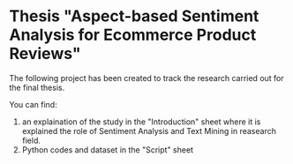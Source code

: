 # Thesis "Aspect-based Sentiment Analysis for Ecommerce Product Reviews"
The following project has been created to track the research carried out for the final thesis. 

You can find: 
1. an explaination of the study in the "Introduction" sheet where it is explained the role of Sentiment Analysis and Text Mining in reasearch field. 
2. Python codes and dataset in the "Script" sheet 


